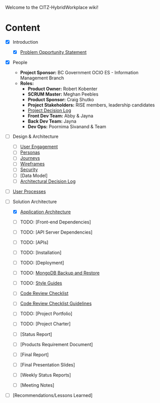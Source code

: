 Welcome to the CITZ-HybridWorkplace wiki!
# Content

- [X] Introduction
    - [X] [Problem Opportunity Statement](https://github.com/bcgov/CITZ-HybridWorkplace/wiki/2.Problem-Opportunity-Statement)
- [X] People
	- **Project Sponsor:** BC Government OCIO ES - Information Management Branch
	- **Roles:**
        + **Product Owner:** Robert Kobenter
        + **SCRUM Master:** Meghan Peebles
        + **Product Sponsor:** Craig Shutko
        + **Project Stakeholders:** RISE members, leadership candidates
        + [Project Decision Log](https://github.com/bcgov/CITZ-HybridWorkplace/wiki/Project-Decision-Log)
        + **Front Dev Team:** Abby & Jayna
        + **Back Dev Team:** Jayna
        + **Dev Ops:** Poornima Sivanand & Team
       
- [ ] Design & Architecture
    - [ ] [User Engagement](https://github.com/bcgov/CITZ-HybridWorkplace/wiki/3.User-Research)
    - [ ] [Personas](https://github.com/bcgov/CITZ-HybridWorkplace/wiki/4.Personas)
    - [ ] [Journeys](https://github.com/bcgov/CITZ-HybridWorkplace/wiki/5.User-Journeys)
    - [ ] [Wireframes](https://github.com/bcgov/CITZ-HybridWorkplace/wiki/9.Wireframes)
    - [ ] [Security](https://github.com/bcgov/CITZ-HybridWorkplace/wiki/7.Security)
    - [ ] [Data Model]
    - [ ] [Architectural Decision Log](https://github.com/bcgov/citz-HybridWorkplace/wiki/Architectural-Decision-Log)
- [ ] [User Processes](https://github.com/bcgov/citz-HybridWorkplace/wiki/User-Processes)
- [ ] Solution Architecture
    - [X] [Application Architecture](https://github.com/bcgov/CITZ-HybridWorkplace/blob/main/docs/HWP-Application-Architecture-v1.jpg)

    - [ ] TODO: [Front-end Dependencies]
    - [ ] TODO: [API Server Dependencies]
    - [ ] TODO: [APIs]
    - [ ] TODO: [Installation]
    - [ ] TODO: [Deployment]
    - [ ] TODO: [MongoDB Backup and Restore](https://github.com/bcgov/citz-HybridWorkplace/wiki/RDSI-Database-on-MongoDB)
    - [ ] TODO: [Style Guides](https://github.com/bcgov/citz-dst-capstone-2021/blob/main/app/docs/style-guides.md)
    - [ ] [Code Review Checklist](https://gist.github.com/bigsergey/aef64f68c22b3107ccbc439025ebba12)
    - [ ] [Code Review Checklist Guidelines](https://www.jondjones.com/frontend/react/react-tutorials/react-coding-standards-and-practices-to-level-up-your-code/)
    - [ ] TODO: [Project Portfolio]
    - [ ] TODO: [Project Charter]
    - [ ] [Status Report]
    - [ ] [Products Requirement Document]
    - [ ] [Final Report]
    - [ ] [Final Presentation Slides]
    - [ ]  [Weekly Status Reports]
    - [ ] [Meeting Notes]
- [ ] [Recommendations/Lessons Learned]



